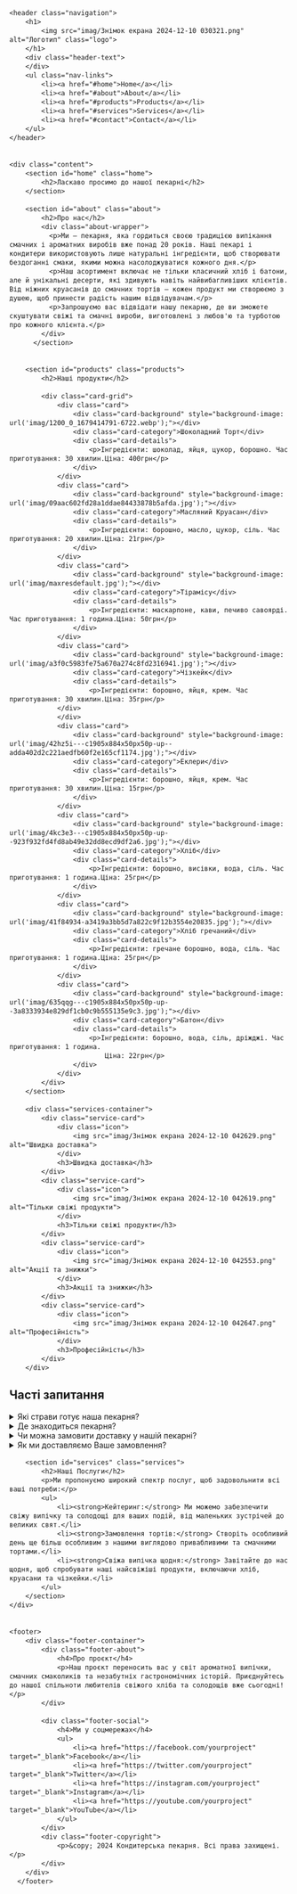 <!DOCTYPE html>
<html lang="en">
<head>
    <meta charset="UTF-8">
    <meta name="viewport" content="width=device-width, initial-scale=1.0">
    <title>Кондитерська пекарня</title>
    <link rel="stylesheet" href="styles.css">
</head>
<body>
    
    <header class="navigation">
        <h1>
            <img src="imag/Знімок екрана 2024-12-10 030321.png" alt="Логотип" class="logo">
        </h1>
        <div class="header-text">
        </div>
        <ul class="nav-links">
            <li><a href="#home">Home</a></li>
            <li><a href="#about">About</a></li>
            <li><a href="#products">Products</a></li>
            <li><a href="#services">Services</a></li>
            <li><a href="#contact">Contact</a></li>
        </ul>
    </header>

    
    <div class="content">
        <section id="home" class="home">
            <h2>Ласкаво просимо до нашої пекарні</h2>
        </section>

        <section id="about" class="about">
            <h2>Про нас</h2>
            <div class="about-wrapper">
              <p>Ми – пекарня, яка гордиться своєю традицією випікання смачних і ароматних виробів вже понад 20 років. Наші пекарі і кондитери використовують лише натуральні інгредієнти, щоб створювати бездоганні смаки, якими можна насолоджуватися кожного дня.</p>
              <p>Наш асортимент включає не тільки класичний хліб і батони, але й унікальні десерти, які здивують навіть найвибагливіших клієнтів. Від ніжних круасанів до смачних тортів – кожен продукт ми створюємо з душею, щоб принести радість нашим відвідувачам.</p>
              <p>Запрошуємо вас відвідати нашу пекарню, де ви зможете скуштувати свіжі та смачні вироби, виготовлені з любов'ю та турботою про кожного клієнта.</p>
            </div>
          </section>
          

        <section id="products" class="products">
            <h2>Наші продукти</h2>

            <div class="card-grid">
                <div class="card">
                    <div class="card-background" style="background-image: url('imag/1200_0_1679414791-6722.webp');"></div>
                    <div class="card-category">Шоколадний Торт</div>
                    <div class="card-details">
                        <p>Інгредієнти: шоколад, яйця, цукор, борошно. Час приготування: 30 хвилин.Ціна: 400грн</p>
                    </div>
                </div>
                <div class="card">
                    <div class="card-background" style="background-image: url('imag/09aac602fd28a1ddae84433878b5afda.jpg');"></div>
                    <div class="card-category">Масляний Круасан</div>
                    <div class="card-details">
                        <p>Інгредієнти: борошно, масло, цукор, сіль. Час приготування: 20 хвилин.Ціна: 21грн</p>
                    </div>
                </div>
                <div class="card">
                    <div class="card-background" style="background-image: url('imag/maxresdefault.jpg');"></div>
                    <div class="card-category">Тірамісу</div>
                    <div class="card-details">
                        <p>Інгредієнти: маскарпоне, кави, печиво савоярді. Час приготування: 1 година.Ціна: 50грн</p>
                    </div>
                </div>
                <div class="card">
                    <div class="card-background" style="background-image: url('imag/a3f0c5983fe75a670a274c8fd2316941.jpg');"></div>
                    <div class="card-category">Чізкейк</div>
                    <div class="card-details">
                        <p>Інгредієнти: борошно, яйця, крем. Час приготування: 30 хвилин.Ціна: 35грн</p>
                </div>
                </div>
                <div class="card">
                    <div class="card-background" style="background-image: url('imag/42hz5i---c1905x884x50px50p-up--adda402d2c221aedfb60f2e165cf1174.jpg');"></div>
                    <div class="card-category">Еклери</div>
                    <div class="card-details">
                        <p>Інгредієнти: борошно, яйця, крем. Час приготування: 30 хвилин.Ціна: 15грн</p>
                    </div>
                </div>
                <div class="card">
                    <div class="card-background" style="background-image: url('imag/4kc3e3---c1905x884x50px50p-up--923f932fd4fd8ab49e32dd8ecd9df2a6.jpg');"></div>
                    <div class="card-category">Хліб</div>
                    <div class="card-details">
                        <p>Інгредієнти: борошно, висівки, вода, сіль. Час приготування: 1 година.Ціна: 25грн</p>
                    </div>
                </div>
                <div class="card">
                    <div class="card-background" style="background-image: url('imag/41f84934-a3419a3bb5d7a822c9f12b3554e20835.jpg');"></div>
                    <div class="card-category">Хліб гречаний</div>
                    <div class="card-details">
                        <p>Інгредієнти: гречане борошно, вода, сіль. Час приготування: 1 година.Ціна: 25грн</p>
                    </div>
                </div>
                <div class="card">
                    <div class="card-background" style="background-image: url('imag/635qqg---c1905x884x50px50p-up--3a8333934e829df1cb0c9b555135e9c3.jpg');"></div>
                    <div class="card-category">Батон</div>
                    <div class="card-details">
                        <p>Інгредієнти: борошно, вода, сіль, дріжджі. Час приготування: 1 година.
                            Ціна: 22грн</p>
                    </div>
                </div>
            </div>
        </section>

        <div class="services-container">
            <div class="service-card">
                <div class="icon">
                    <img src="imag/Знімок екрана 2024-12-10 042629.png" alt="Швидка доставка">
                </div>
                <h3>Швидка доставка</h3>
            </div>
            <div class="service-card">
                <div class="icon">
                    <img src="imag/Знімок екрана 2024-12-10 042619.png" alt="Тільки свіжі продукти">
                </div>
                <h3>Тільки свіжі продукти</h3>
            </div>
            <div class="service-card">
                <div class="icon">
                    <img src="imag/Знімок екрана 2024-12-10 042553.png" alt="Акції та знижки">
                </div>
                <h3>Акції та знижки</h3>
            </div>
            <div class="service-card">
                <div class="icon">
                    <img src="imag/Знімок екрана 2024-12-10 042647.png" alt="Професійність">
                </div>
                <h3>Професійність</h3>
            </div>
        </div>
        
      

<body>
    <div class="faq-container">
        <h2>Часті запитання</h2>
        <details class="faq-item">
            <summary>Які страви готує наша пекарня?</summary>
            <p>Ми готуємо різні види хліба, булочок, круасанів та інших випічок.</p>
        </details>
        <details class="faq-item">
            <summary>Де знаходиться пекарня?</summary>
            <p>Наша пекарня знаходиться у м.Острог вул. просп.Незалежності 60.</p>
        </details>
        <details class="faq-item">
            <summary>Чи можна замовити доставку у нашій пекарні?</summary>
            <p>Так, ми пропонуємо доставку для всіх замовлень від 200 грн.</p>
        </details>
        <details class="faq-item">
            <summary>Як ми доставляємо Ваше замовлення?</summary>
            <p>Ми доставляємо замовлення через кур'єрів або за допомогою служб доставки.</p>
        </details>
    </div>



       

        <section id="services" class="services">
            <h2>Наші Послуги</h2>
            <p>Ми пропонуємо широкий спектр послуг, щоб задовольнити всі ваші потреби:</p>
            <ul>
                <li><strong>Кейтеринг:</strong> Ми можемо забезпечити свіжу випічку та солодощі для ваших подій, від маленьких зустрічей до великих свят.</li>
                <li><strong>Замовлення тортів:</strong> Створіть особливий день ще більш особливим з нашими виглядово привабливими та смачними тортами.</li>
                <li><strong>Свіжа випічка щодня:</strong> Завітайте до нас щодня, щоб спробувати наші найсвіжіші продукти, включаючи хліб, круасани та чізкейки.</li>
            </ul>
        </section>
    </div>

    
    <footer>
        <div class="footer-container">
            <div class="footer-about">
                <h4>Про проєкт</h4>
                <p>Наш проєкт переносить вас у світ ароматної випічки, смачних смаколиків та незабутніх гастрономічних історій. Приєднуйтесь до нашої спільноти любителів свіжого хліба та солодощів вже сьогодні!</p>
            </div>
          
            <div class="footer-social">
                <h4>Ми у соцмережах</h4>
                <ul>
                    <li><a href="https://facebook.com/yourproject" target="_blank">Facebook</a></li>
                    <li><a href="https://twitter.com/yourproject" target="_blank">Twitter</a></li>
                    <li><a href="https://instagram.com/yourproject" target="_blank">Instagram</a></li>
                    <li><a href="https://youtube.com/yourproject" target="_blank">YouTube</a></li>
                </ul>
            </div>
            <div class="footer-copyright">
                <p>&copy; 2024 Кондитерська пекарня. Всі права захищені.</p>
            </div>
        </div>
      </footer>
      
      
</body>
</html>

  

